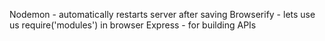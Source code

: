 Nodemon - automatically restarts server after saving
Browserify - lets use us require('modules') in browser
Express - for building APIs